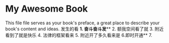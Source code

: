 # My Awesome Book

This file file serves as your book's preface, a great place to describe your book's content and ideas.
发生的看
**1.	奋斗奋斗发****
2.	额我空间看了就
3.	附近看到了就是快乐
4.	法律的框架看来
5.	附近开了多久看来是
  6.即时开通**
  7.



